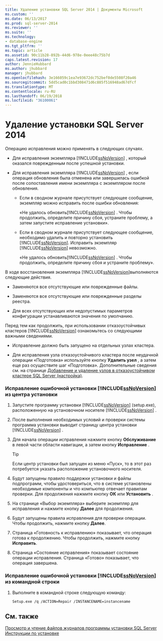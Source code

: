 ```yaml
---
title: Удаление установки SQL Server 2014 | Документы Microsoft
ms.custom: ''
ms.date: 06/13/2017
ms.prod: sql-server-2014
ms.reviewer: ''
ms.suite: ''
ms.technology:
- database-engine
ms.tgt_pltfrm: ''
ms.topic: article
ms.assetid: 90c11b28-892b-44d6-978e-0eee48c75b7d
caps.latest.revision: 17
author: JennieHubbard
ms.author: jhubbard
manager: jhubbard
ms.openlocfilehash: 3e166059c1ea7e93672dc752bef0de5508f20a46
ms.sourcegitcommit: 5dd5cad0c1bbd308471d6c885f516948ad67dfcf
ms.translationtype: MT
ms.contentlocale: ru-RU
ms.lasthandoff: 06/19/2018
ms.locfileid: "36100061"
---
```

# <a name="drop-a-sql-server-2014-installation"></a>Удаление установки SQL Server 2014
  Операцию исправления можно применять в следующих случаях.  
  
-   Для исправления экземпляра [!INCLUDE[ssNoVersion](../../includes/ssnoversion-md.md)] , который оказался поврежденным после успешной установки.  
  
-   Для исправления экземпляра [!INCLUDE[ssNoVersion](../../includes/ssnoversion-md.md)] , если операция обновления была отменена или завершилась ошибкой после сопоставления имени экземпляра с экземпляром после обновления.  
  
    -   Если в сводном журнале присутствует следующее сообщение, экземпляр можно исправить после ошибки обновления:  
  
         «Не удалось обновить[!INCLUDE[ssNoVersion](../../includes/ssnoversion-md.md)] . Чтобы продолжить, определите причину сбоя, устраните проблему, а затем запустите исправление установки».  
  
    -   Если в сводном журнале присутствует следующее сообщение, необходимо удалить и повторно установить [!INCLUDE[ssNoVersion](../../includes/ssnoversion-md.md)]. Исправить экземпляр [!INCLUDE[ssNoVersion](../../includes/ssnoversion-md.md)] невозможно.  
  
         «Не удалось обновить[!INCLUDE[ssNoVersion](../../includes/ssnoversion-md.md)] . Чтобы продолжить, определите причину сбоя и устраните проблему».  
  
 В ходе восстановления экземпляра [!INCLUDE[ssNoVersion](../../includes/ssnoversion-md.md)]выполняются следующие действия.  
  
-   Заменяются все отсутствующие или поврежденные файлы.  
  
-   Заменяются все отсутствующие или поврежденные разделы реестра.  
  
-   Для всех отсутствующих или недопустимых параметров конфигурации устанавливаются значения по умолчанию.  
  
 Перед тем как продолжить, при использовании отказоустойчивых кластеров [!INCLUDE[ssNoVersion](../../includes/ssnoversion-md.md)] ознакомьтесь со следующими важными сведениями.  
  
-   Исправление должно быть запущено на отдельных узлах кластера.  
  
-   Для исправления узла отказоустойчивого кластера после неудачной операции «Подготовка» используйте кнопку **Удалить узел** , а затем еще раз осуществите шаг «Подготовка». Дополнительные сведения см. на странице [Добавление и удаление узлов в отказоустойчивом кластере SQL Server (настройка)](../../sql-server/failover-clusters/install/add-or-remove-nodes-in-a-sql-server-failover-cluster-setup.md).  
  
### <a name="to-repair-a-failed-installation-of-includessnoversionincludesssnoversion-mdmd-from-the-installation-center"></a>Исправление ошибочной установки [!INCLUDE[ssNoVersion](../../includes/ssnoversion-md.md)] из центра установки  
  
1.  Запустите программу установки [!INCLUDE[ssNoVersion](../../includes/ssnoversion-md.md)] (setup.exe), расположенную на установочном носителе [!INCLUDE[ssNoVersion](../../includes/ssnoversion-md.md)] .  
  
2.  После выполнения необходимых условий и проверки системы программа установки выводит страницу центра установки [!INCLUDE[ssNoVersion](../../includes/ssnoversion-md.md)] .  
  
3.  Для начала операции исправления нажмите кнопку **Обслуживание** в левой части области навигации, а затем кнопку **Исправление** .  
  
    > [!TIP]  
    >  Если центр установки был запущен из меню «Пуск», то в этот раз потребуется указать расположение установочного носителя.  
  
4.  Будут запущены правило поддержки установки и файлы подпрограмм, чтобы удостовериться, что в системе установлены необходимые компоненты и что компьютер отвечает правилам проверки. Для продолжения нажмите кнопку **ОК** или **Установить** .  
  
5.  На странице «Выбор экземпляра» выберите экземпляр для исправления и нажмите кнопку **Далее** для продолжения.  
  
6.  Будут запущены правила исправления для проверки операции. Чтобы продолжить, нажмите кнопку **Далее**.  
  
7.  Страница «Готовность к исправлению» показывает, что операция готова к продолжению. Чтобы продолжить, нажмите кнопку **Исправить**.  
  
8.  Страница «Состояние исправления» показывает состояние операции исправления. Страница «Готово» показывает, что операция завершена.  
  
### <a name="to-repair-a-failed-installation-of-includessnoversionincludesssnoversion-mdmd-using-command-prompt"></a>Исправление ошибочной установки [!INCLUDE[ssNoVersion](../../includes/ssnoversion-md.md)] из командной строки  
  
1.  Выполните в командной строке следующую команду:  
  
    ```  
    Setup.exe /q /ACTION=Repair /INSTANCENAME=instancename  
    ```  
  
## <a name="see-also"></a>См. также  
 [Просмотр и чтение файлов журналов программы установки SQL Server](view-and-read-sql-server-setup-log-files.md)   
 [Инструкции по установке](../../sql-server/install/installation-how-to-topics.md)  
  
  